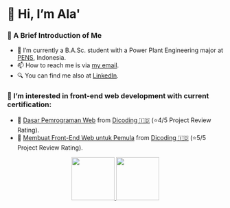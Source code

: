 # 👋 Hi, I’m Ala'

### 🤙 A Brief Introduction of Me
- 🌱 I’m currently a B.A.Sc. student with a Power Plant Engineering major at [PENS](https://www.pens.ac.id), Indonesia.
- 📫 How to reach me is via [my email](mailto:muhammadubbadah@gmail.com?subject=[GitHub]%20Contacted%20from%20README.md).
- 🔍 You can find me also at [LinkedIn](https://www.linkedin.com/in/ubbadahala/).

### 👀 I’m interested in front-end web development with current certification:
- 📜 [Dasar Pemrograman Web](https://www.dicoding.com/certificates/07Z6LN2KYPQR) from [Dicoding 🇮🇩](https://www.dicoding.com) (⭐️4/5 Project Review Rating).
- 📜 [Membuat Front-End Web untuk Pemula](https://www.dicoding.com/certificates/53XEWNQDVXRN) from [Dicoding 🇮🇩](https://www.dicoding.com) (⭐️5/5 Project Review Rating).

<p align="center">
<a href="https://github.com/ubbadahala">
  <img height="100em" src="https://github-readme-stats-eight-theta.vercel.app/api?username=ubbadahala&show_icons=true&theme=vision-friendly-gotham&include_all_commits=true&count_private=true"/>
  <img height="100em" src="https://github-readme-stats-eight-theta.vercel.app/api/top-langs/?username=ubbadahala&layout=compact&langs_count=8&theme=vision-friendly-gotham"/>
</a>
</p>

<!---
ubbadahala/ubbadahala is a ✨ special ✨ repository because its `README.md` (this file) appears on your GitHub profile.
You can click the Preview link to take a look at your changes.
--->
